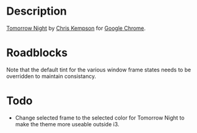 # Description #
[Tomorrow Night](https://github.com/chriskempson/tomorrow-theme) by [Chris Kempson](https://github.com/chriskempson) for [Google Chrome](https://www.google.com/chrome/browser/).

# Roadblocks #
Note that the default tint for the various window frame states needs to
be overridden to maintain consistancy.

# Todo #
- Change selected frame to the selected color for Tomorrow Night to make the theme more useable outside i3.
